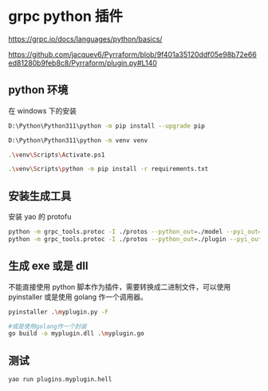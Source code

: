 # grpc python 插件

https://grpc.io/docs/languages/python/basics/

https://github.com/jacquev6/Pyrraform/blob/9f401a35120ddf05e98b72e66ed81280b9feb8c8/Pyrraform/plugin.py#L140

## python 环境

在 windows 下的安装

```sh
D:\Python\Python311\python -m pip install --upgrade pip

D:\Python\Python311\python -m venv venv

.\venv\Scripts\Activate.ps1

.\venv\Scripts\python -m pip install -r requirements.txt

```

## 安装生成工具

安装 yao 的 protofu

```sh
python -m grpc_tools.protoc -I ./protos --python_out=./model --pyi_out=./model --grpc_python_out=./model ./protos/model.proto
python -m grpc_tools.protoc -I ./protos --python_out=./plugin --pyi_out=./plugin --grpc_python_out=./plugin ./protos/grpc_controller.proto

```

## 生成 exe 或是 dll

不能直接使用 python 脚本作为插件，需要转换成二进制文件，可以使用 pyinstaller 或是使用 golang 作一个调用器。

```sh
pyinstaller .\myplugin.py -F

#或是使用golang作一个封装
go build -o myplugin.dll .\myplugin.go

```

## 测试

```sh
yao run plugins.myplugin.hell

```
